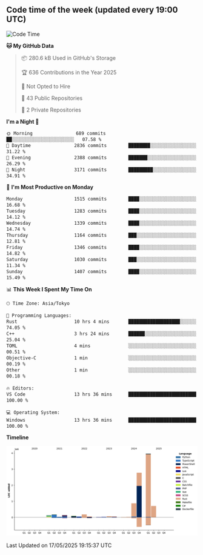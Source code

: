 ## Code time of the week (updated every 19:00 UTC)

<!--START_SECTION:waka-->
![Code Time](http://img.shields.io/badge/Code%20Time-4%2C848%20hrs%2042%20mins-blue)

**🐱 My GitHub Data** 

> 📦 280.6 kB Used in GitHub's Storage 
 > 
> 🏆 636 Contributions in the Year 2025
 > 
> 🚫 Not Opted to Hire
 > 
> 📜 43 Public Repositories 
 > 
> 🔑 2 Private Repositories 
 > 
**I'm a Night 🦉** 

```text
🌞 Morning                689 commits         ██░░░░░░░░░░░░░░░░░░░░░░░   07.58 % 
🌆 Daytime                2836 commits        ████████░░░░░░░░░░░░░░░░░   31.22 % 
🌃 Evening                2388 commits        ███████░░░░░░░░░░░░░░░░░░   26.29 % 
🌙 Night                  3171 commits        █████████░░░░░░░░░░░░░░░░   34.91 % 
```
📅 **I'm Most Productive on Monday** 

```text
Monday                   1515 commits        ████░░░░░░░░░░░░░░░░░░░░░   16.68 % 
Tuesday                  1283 commits        ████░░░░░░░░░░░░░░░░░░░░░   14.12 % 
Wednesday                1339 commits        ████░░░░░░░░░░░░░░░░░░░░░   14.74 % 
Thursday                 1164 commits        ███░░░░░░░░░░░░░░░░░░░░░░   12.81 % 
Friday                   1346 commits        ████░░░░░░░░░░░░░░░░░░░░░   14.82 % 
Saturday                 1030 commits        ███░░░░░░░░░░░░░░░░░░░░░░   11.34 % 
Sunday                   1407 commits        ████░░░░░░░░░░░░░░░░░░░░░   15.49 % 
```


📊 **This Week I Spent My Time On** 

```text
🕑︎ Time Zone: Asia/Tokyo

💬 Programming Languages: 
Rust                     10 hrs 4 mins       ███████████████████░░░░░░   74.05 % 
C++                      3 hrs 24 mins       ██████░░░░░░░░░░░░░░░░░░░   25.04 % 
TOML                     4 mins              ░░░░░░░░░░░░░░░░░░░░░░░░░   00.51 % 
Objective-C              1 min               ░░░░░░░░░░░░░░░░░░░░░░░░░   00.19 % 
Other                    1 min               ░░░░░░░░░░░░░░░░░░░░░░░░░   00.18 % 

🔥 Editors: 
VS Code                  13 hrs 36 mins      █████████████████████████   100.00 % 

💻 Operating System: 
Windows                  13 hrs 36 mins      █████████████████████████   100.00 % 
```

**Timeline**

![Lines of Code chart](https://raw.githubusercontent.com/SARDONYX-sard/SARDONYX-sard/main/assets/bar_graph.png)


 Last Updated on 17/05/2025 19:15:37 UTC
<!--END_SECTION:waka-->